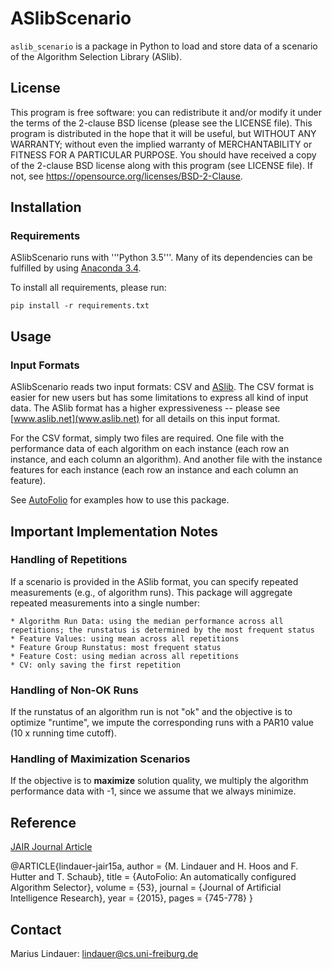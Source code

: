 # ASlibScenario

`aslib_scenario` is a package in Python to load and store data of a scenario of the Algorithm Selection Library (ASlib).

## License

This program is free software: you can redistribute it and/or modify it under the terms of the 2-clause BSD license (please see the LICENSE file).
This program is distributed in the hope that it will be useful, but WITHOUT ANY WARRANTY; without even the implied warranty of MERCHANTABILITY or FITNESS FOR A PARTICULAR PURPOSE.
You should have received a copy of the 2-clause BSD license along with this program (see LICENSE file). If not, see https://opensource.org/licenses/BSD-2-Clause.

## Installation

### Requirements

ASlibScenario runs with '''Python 3.5'''.
Many of its dependencies can be fulfilled by using [Anaconda 3.4](https://www.continuum.io/).  

To install all requirements, please run:

`pip install -r requirements.txt`

## Usage

### Input Formats 

ASlibScenario reads two input formats: CSV and [ASlib](www.aslib.net).
The CSV format is easier for new users but has some limitations to express all kind of input data.
The ASlib format has a higher expressiveness -- please see [www.aslib.net](www.aslib.net) for all details on this input format.

For the CSV format, simply two files are required.
One file with the performance data of each algorithm on each instance (each row an instance, and each column an algorithm).
And another file with the instance features for each instance (each row an instance and each column an feature).

See [AutoFolio](https://github.com/mlindauer/AutoFolio) for examples how to use this package.


## Important Implementation Notes

### Handling of Repetitions

If a scenario is provided in the ASlib format, you can specify repeated measurements (e.g., of algorithm runs).
This package will aggregate repeated measurements into a single number:

    * Algorithm Run Data: using the median performance across all repetitions; the runstatus is determined by the most frequent status
    * Feature Values: using mean across all repetitions
    * Feature Group Runstatus: most frequent status
    * Feature Cost: using median across all repetitions
    * CV: only saving the first repetition

### Handling of Non-OK Runs

If the runstatus of an algorithm run is not "ok"
and the objective is to optimize "runtime",
we impute the corresponding runs with a PAR10 value (10 x running time cutoff).

### Handling of Maximization Scenarios

If the objective is to __maximize__ solution quality,
we multiply the algorithm performance data with -1,
since we assume that we always minimize. 

## Reference

[JAIR Journal Article](http://aad.informatik.uni-freiburg.de/papers/15-JAIR-Autofolio.pdf)

@ARTICLE{lindauer-jair15a,
  author    = {M. Lindauer and H. Hoos and F. Hutter and T. Schaub},
  title     = {AutoFolio: An automatically configured Algorithm Selector},
  volume    = {53},
  journal   = {Journal of Artificial Intelligence Research},
  year      = {2015},
  pages     = {745-778}
}

## Contact

Marius Lindauer: lindauer@cs.uni-freiburg.de
